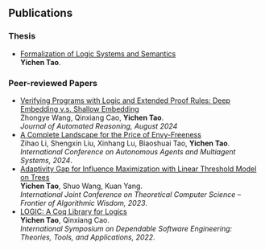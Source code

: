 <!-- (Asterisk denotes equal contribution) -->
## Publications

### Thesis
- [Formalization of Logic Systems and Semantics](https://ychtao.github.io/files/thesis.pdf)
<br>**Yichen Tao**.

<!-- ### Preprints -->


### Peer-reviewed Papers
- [Verifying Programs with Logic and Extended Proof Rules: Deep Embedding v.s. Shallow Embedding](https://ychtao.github.io/files/jar2024.pdf)
<br>Zhongye Wang, Qinxiang Cao, **Yichen Tao**.
<br> *Journal of Automated Reasoning, August 2024*
- [A Complete Landscape for the Price of Envy-Freeness](https://ychtao.github.io/files/aamas'24.pdf)
<br>Zihao Li, Shengxin Liu, Xinhang Lu, Biaoshuai Tao, **Yichen Tao**.
<br>*International Conference on Autonomous Agents and Multiagent Systems, 2024*.
- [Adaptivity Gap for Influence Maximization with Linear Threshold Model on Trees](https://ychtao.github.io/files/ijtcs'23.pdf)
<br>**Yichen Tao**, Shuo Wang, Kuan Yang.
<br>*International Joint Conference on Theoretical Computer Science – Frontier of Algorithmic Wisdom, 2023*.
- [LOGIC: A Coq Library for Logics](https://ychtao.github.io/files/setta'22.pdf)
<br>**Yichen Tao**, Qinxiang Cao.
<br>*International Symposium on Dependable Software Engineering: Theories, Tools, and Applications, 2022*.
